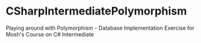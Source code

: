 # CSharpIntermediatePolymorphism
Playing around with Polymorphism - Database Implementation
Exercise for Mosh's Course on C# Intermediate
